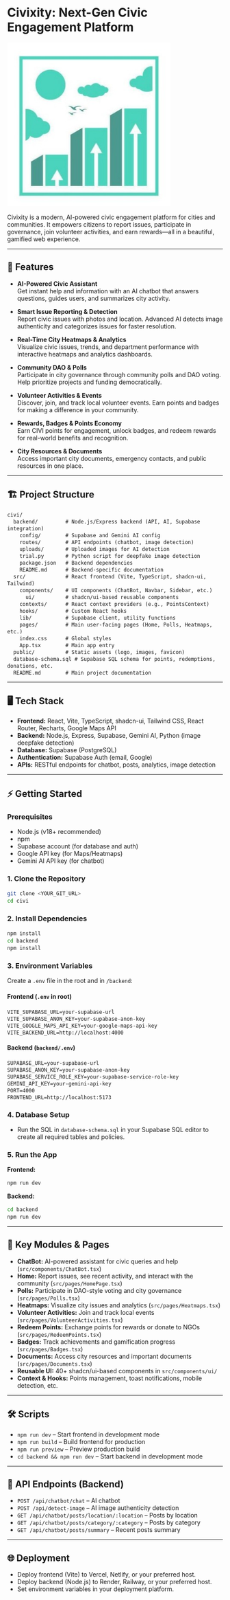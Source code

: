 # Civixity: Next-Gen Civic Engagement Platform

![Civixity Logo](public/logo.jpg)

Civixity is a modern, AI-powered civic engagement platform for cities and communities. It empowers citizens to report issues, participate in governance, join volunteer activities, and earn rewards—all in a beautiful, gamified web experience.

---

## 🚀 Features

- **AI-Powered Civic Assistant**  
  Get instant help and information with an AI chatbot that answers questions, guides users, and summarizes city activity.

- **Smart Issue Reporting & Detection**  
  Report civic issues with photos and location. Advanced AI detects image authenticity and categorizes issues for faster resolution.

- **Real-Time City Heatmaps & Analytics**  
  Visualize civic issues, trends, and department performance with interactive heatmaps and analytics dashboards.

- **Community DAO & Polls**  
  Participate in city governance through community polls and DAO voting. Help prioritize projects and funding democratically.

- **Volunteer Activities & Events**  
  Discover, join, and track local volunteer events. Earn points and badges for making a difference in your community.

- **Rewards, Badges & Points Economy**  
  Earn CIVI points for engagement, unlock badges, and redeem rewards for real-world benefits and recognition.

- **City Resources & Documents**  
  Access important city documents, emergency contacts, and public resources in one place.

---

## 🏗️ Project Structure

```
civi/
  backend/         # Node.js/Express backend (API, AI, Supabase integration)
    config/        # Supabase and Gemini AI config
    routes/        # API endpoints (chatbot, image detection)
    uploads/       # Uploaded images for AI detection
    trial.py       # Python script for deepfake image detection
    package.json   # Backend dependencies
    README.md      # Backend-specific documentation
  src/             # React frontend (Vite, TypeScript, shadcn-ui, Tailwind)
    components/    # UI components (ChatBot, Navbar, Sidebar, etc.)
      ui/          # shadcn/ui-based reusable components
    contexts/      # React context providers (e.g., PointsContext)
    hooks/         # Custom React hooks
    lib/           # Supabase client, utility functions
    pages/         # Main user-facing pages (Home, Polls, Heatmaps, etc.)
    index.css      # Global styles
    App.tsx        # Main app entry
  public/          # Static assets (logo, images, favicon)
  database-schema.sql # Supabase SQL schema for points, redemptions, donations, etc.
  README.md        # Main project documentation
```

---

## 🖥️ Tech Stack

- **Frontend:** React, Vite, TypeScript, shadcn-ui, Tailwind CSS, React Router, Recharts, Google Maps API
- **Backend:** Node.js, Express, Supabase, Gemini AI, Python (image deepfake detection)
- **Database:** Supabase (PostgreSQL)
- **Authentication:** Supabase Auth (email, Google)
- **APIs:** RESTful endpoints for chatbot, posts, analytics, image detection

---

## ⚡ Getting Started

### Prerequisites

- Node.js (v18+ recommended)
- npm
- Supabase account (for database and auth)
- Google API key (for Maps/Heatmaps)
- Gemini AI API key (for chatbot)

### 1. Clone the Repository

```sh
git clone <YOUR_GIT_URL>
cd civi
```

### 2. Install Dependencies

```sh
npm install
cd backend
npm install
```

### 3. Environment Variables

Create a `.env` file in the root and in `/backend`:

#### Frontend (`.env` in root)

```
VITE_SUPABASE_URL=your-supabase-url
VITE_SUPABASE_ANON_KEY=your-supabase-anon-key
VITE_GOOGLE_MAPS_API_KEY=your-google-maps-api-key
VITE_BACKEND_URL=http://localhost:4000
```

#### Backend (`backend/.env`)

```
SUPABASE_URL=your-supabase-url
SUPABASE_ANON_KEY=your-supabase-anon-key
SUPABASE_SERVICE_ROLE_KEY=your-supabase-service-role-key
GEMINI_API_KEY=your-gemini-api-key
PORT=4000
FRONTEND_URL=http://localhost:5173
```

### 4. Database Setup

- Run the SQL in `database-schema.sql` in your Supabase SQL editor to create all required tables and policies.

### 5. Run the App

**Frontend:**
```sh
npm run dev
```

**Backend:**
```sh
cd backend
npm run dev
```

---

## 🧩 Key Modules & Pages

- **ChatBot:** AI-powered assistant for civic queries and help (`src/components/ChatBot.tsx`)
- **Home:** Report issues, see recent activity, and interact with the community (`src/pages/HomePage.tsx`)
- **Polls:** Participate in DAO-style voting and city governance (`src/pages/Polls.tsx`)
- **Heatmaps:** Visualize city issues and analytics (`src/pages/Heatmaps.tsx`)
- **Volunteer Activities:** Join and track local events (`src/pages/VolunteerActivities.tsx`)
- **Redeem Points:** Exchange points for rewards or donate to NGOs (`src/pages/RedeemPoints.tsx`)
- **Badges:** Track achievements and gamification progress (`src/pages/Badges.tsx`)
- **Documents:** Access city resources and important documents (`src/pages/Documents.tsx`)
- **Reusable UI:** 40+ shadcn/ui-based components in `src/components/ui/`
- **Context & Hooks:** Points management, toast notifications, mobile detection, etc.

---

## 🛠️ Scripts

- `npm run dev` – Start frontend in development mode
- `npm run build` – Build frontend for production
- `npm run preview` – Preview production build
- `cd backend && npm run dev` – Start backend in development mode

---

## 📝 API Endpoints (Backend)

- `POST /api/chatbot/chat` – AI chatbot
- `POST /api/detect-image` – AI image authenticity detection
- `GET /api/chatbot/posts/location/:location` – Posts by location
- `GET /api/chatbot/posts/category/:category` – Posts by category
- `GET /api/chatbot/posts/summary` – Recent posts summary

---

## 🌐 Deployment

- Deploy frontend (Vite) to Vercel, Netlify, or your preferred host.
- Deploy backend (Node.js) to Render, Railway, or your preferred host.
- Set environment variables in your deployment platform.

